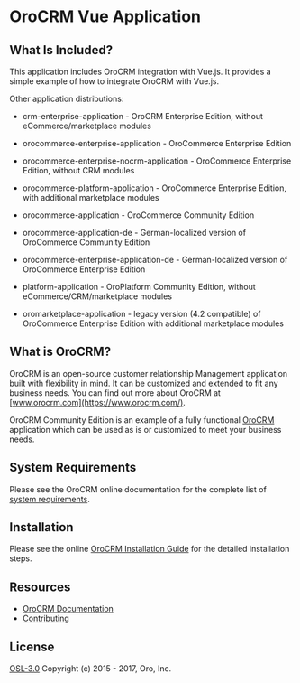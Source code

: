 OroCRM Vue Application
=========================

What Is Included?
--------------------

This application includes OroCRM integration  with Vue.js. It provides a simple example of how to integrate OroCRM with Vue.js.

Other application distributions:
  * crm-enterprise-application - OroCRM Enterprise Edition, without eCommerce/marketplace modules

  * orocommerce-enterprise-application - OroCommerce Enterprise Edition
  * orocommerce-enterprise-nocrm-application - OroCommerce Enterprise Edition, without CRM modules
  * orocommerce-platform-application - OroCommerce Enterprise Edition, with additional marketplace modules
  * orocommerce-application - OroCommerce Community Edition


  * orocommerce-application-de - German-localized version of OroCommerce Community Edition
  * orocommerce-enterprise-application-de - German-localized version of OroCommerce Enterprise Edition


  * platform-application - OroPlatform Community Edition, without eCommerce/CRM/marketplace modules
  * oromarketplace-application - legacy version (4.2 compatible) of OroCommerce Enterprise Edition with additional marketplace modules

What is OroCRM?
---------------

OroCRM is an open-source customer relationship Management application built with flexibility in mind. It can be customized and extended to fit any business needs.
You can find out more about OroCRM at [www.orocrm.com](https://www.orocrm.com/).

OroCRM Community Edition is an example of a fully functional [OroCRM](https://github.com/oroinc/crm) application which can be used as is or customized to meet
your business needs.

System Requirements
-------------------

Please see the OroCRM online documentation for the complete list of [system requirements](https://doc.oroinc.com/backend/setup/system-requirements/).

Installation
------------

Please see the online [OroCRM Installation Guide](https://doc.oroinc.com/backend/setup/dev-environment/manual-installation/crm-ce/) for the detailed installation steps.

Resources
---------

  * [OroCRM Documentation](https://doc.oroinc.com)
  * [Contributing](https://doc.oroinc.com/community/contribute/)

License
-------
 
[OSL-3.0](LICENSE) Copyright (c) 2015 - 2017, Oro, Inc.
